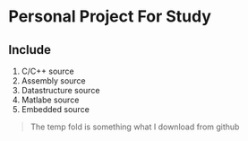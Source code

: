 # Personal Project For Study
## Include

1. C/C++ source 
2. Assembly source 
3. Datastructure source 
4. Matlabe source 
5. Embedded source 

>The temp fold is something what I download from github  


